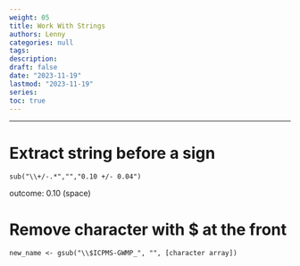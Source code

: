 ```yaml
---
weight: 05
title: Work With Strings
authors: Lenny
categories: null
tags: 
description: 
draft: false
date: "2023-11-19"
lastmod: "2023-11-19"
series:
toc: true
---
```



<!--more-->
---

# Extract string before a sign
```
sub("\\+/-.*","","0.10 +/- 0.04")

```
outcome: 0.10 (space)


# Remove character with $ at the front

```
new_name <- gsub("\\$ICPMS-GWMP_", "", [character array])
```